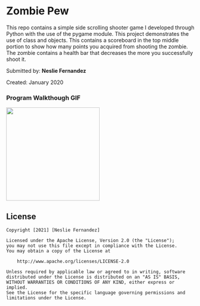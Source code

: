 # Zombie Pew
This repo contains a simple side scrolling shooter game I developed through Python with the use of the pygame module. This project demonstrates the use of class and objects. This contains a scoreboard in the top middle portion to show how many points you acquired from shooting the zombie. The zombie contains a health bar that decreases the more you successfully shoot it. 

Submitted by: **Neslie Fernandez**

Created: January 2020

### Program Walkthough GIF

<img src="![image](https://user-images.githubusercontent.com/46271268/135363093-4f9fb8ff-4f2f-45c0-9086-efaf37f6c86f.png)" width=250><br>

## License

    Copyright [2021] [Neslie Fernandez]

    Licensed under the Apache License, Version 2.0 (the "License");
    you may not use this file except in compliance with the License.
    You may obtain a copy of the License at

        http://www.apache.org/licenses/LICENSE-2.0

    Unless required by applicable law or agreed to in writing, software
    distributed under the License is distributed on an "AS IS" BASIS,
    WITHOUT WARRANTIES OR CONDITIONS OF ANY KIND, either express or implied.
    See the License for the specific language governing permissions and
    limitations under the License.



